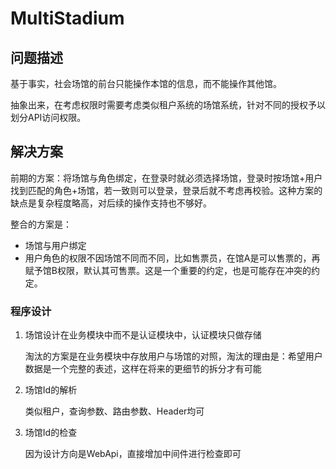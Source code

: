 # MultiStadium

## 问题描述

基于事实，社会场馆的前台只能操作本馆的信息，而不能操作其他馆。

抽象出来，在考虑权限时需要考虑类似租户系统的场馆系统，针对不同的授权予以划分API访问权限。

## 解决方案

前期的方案：将场馆与角色绑定，在登录时就必须选择场馆，登录时按场馆+用户找到匹配的角色+场馆，若一致则可以登录，登录后就不考虑再校验。这种方案的缺点是复杂程度略高，对后续的操作支持也不够好。

整合的方案是：

- 场馆与用户绑定
- 用户角色的权限不因场馆不同而不同，比如售票员，在馆A是可以售票的，再赋予馆B权限，默认其可售票。这是一个重要的约定，也是可能存在冲突的约定。

### 程序设计

1. 场馆设计在业务模块中而不是认证模块中，认证模块只做存储

   淘汰的方案是在业务模块中存放用户与场馆的对照，淘汰的理由是：希望用户数据是一个完整的表述，这样在将来的更细节的拆分才有可能

2. 场馆Id的解析

   类似租户，查询参数、路由参数、Header均可

3. 场馆Id的检查

   因为设计方向是WebApi，直接增加中间件进行检查即可



